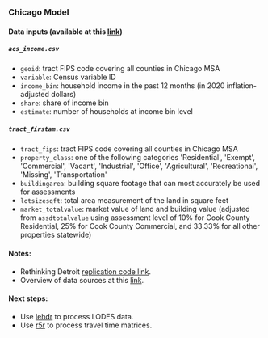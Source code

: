 ### Chicago Model

#### Data inputs (available at this [link](https://uchicago.box.com/s/zeesv3a65pd7qol836xtz8xrr4ka2v3t))

##### `acs_income.csv`
* `geoid`: tract FIPS code covering all counties in Chicago MSA
* `variable`: Census variable ID      
* `income_bin`: household income in the past 12 months (in 2020 inflation-adjusted dollars) 
* `share`: share of income bin    
* `estimate`: number of households at income bin level

##### `tract_firstam.csv`
* `tract_fips`: tract FIPS code covering all counties in Chicago MSA
* `property_class`: one of the following categories 'Residential', 'Exempt', 'Commercial', 'Vacant', 'Industrial', 'Office', 'Agricultural', 'Recreational', 'Missing', 'Transportation'
* `buildingarea`: building square footage that can most accurately be used for assessments
* `lotsizesqft`: total area measurement of the land in square feet
* `market_totalvalue`: market value of land and building value (adjusted from `assdtotalvalue` using assessment level of 10% for Cook County Residential, 25% for Cook County Commercial, and 33.33% for all other properties statewide)

#### Notes:
* Rethinking Detroit [replication code link](https://www.aeaweb.org/articles?id=10.1257/pol.20180651).
* Overview of data sources at this [link](https://docs.google.com/spreadsheets/d/1FuwpwtEi81J9U0c9YtDR3HSLVHOmQVtkfVc8o8Z4eQw/edit#gid=0).

#### Next steps:
* Use [lehdr](https://github.com/jamgreen/lehdr) to process LODES data.
* Use [r5r](https://ipeagit.github.io/r5r/) to process travel time matrices.


